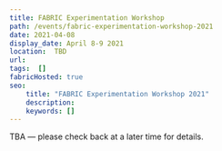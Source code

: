 ```yaml
---
title: FABRIC Experimentation Workshop
path: /events/fabric-experimentation-workshop-2021
date: 2021-04-08
display_date: April 8-9 2021
location:  TBD
url: 
tags:  [] 
fabricHosted: true
seo:
    title: "FABRIC Experimentation Workshop 2021"
    description: 
    keywords: []
---
```


TBA &mdash; please check back at a later time for details.
